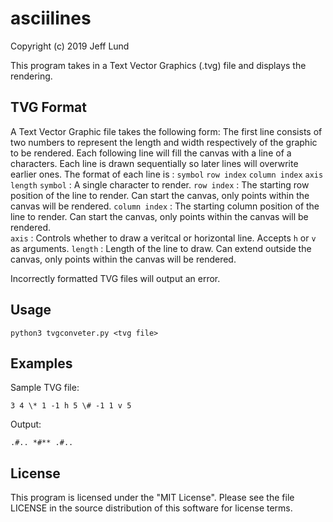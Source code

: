 # asciilines

Copyright (c) 2019 Jeff Lund

This program takes in a Text Vector Graphics (.tvg) file and displays the rendering.

## TVG Format
A Text Vector Graphic file takes the following form:
The first line consists of two numbers to represent the length and width respectively of the graphic to be rendered. Each following line will fill the canvas with a line of a characters. Each line is drawn sequentially so later lines will overwrite earlier ones. The format of each line is : `symbol` `row index` `column index` `axis` `length`
`symbol` : A single character to render.
`row index` : The starting row position of the line to render. Can start the canvas, only points within the canvas will be rendered.
`column index` : The starting column position of the line to render. Can start the canvas, only points within the canvas will be rendered.  
`axis` : Controls whether to draw a veritcal or horizontal line. Accepts `h` or `v` as arguments.
`length` : Length of the line to draw. Can extend outside the canvas, only points within the canvas will be rendered.

Incorrectly formatted TVG files will output an error.

## Usage

`python3 tvgconveter.py <tvg file>`

## Examples
Sample TVG file:

`3 4
\* 1 -1 h 5
\# -1 1 v 5`

Output:

`.#..
*#**
.#..`

## License
This program is licensed under the "MIT License". Please see the file LICENSE in the source distribution of this software for license terms.
